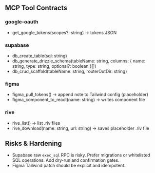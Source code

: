 ## MCP Tool Contracts

### google-oauth
- get_google_tokens(scopes?: string) → tokens JSON

### supabase
- db_create_table(sql: string)
- db_generate_drizzle_schema(tableName: string, columns: { name: string, type: string, optional?: boolean }[])
- db_crud_scaffold(tableName: string, routerOutDir: string)

### figma
- figma_pull_tokens() → append note to Tailwind config (placeholder)
- figma_component_to_react(name: string) → writes component file

### rive
- rive_list() → list .riv files
- rive_download(name: string, url: string) → saves placeholder .riv file

## Risks & Hardening
- Supabase raw `exec_sql` RPC is risky. Prefer migrations or whitelisted SQL operations. Add dry-run and confirmation gates.
- Figma Tailwind patch should be explicit and idempotent.


